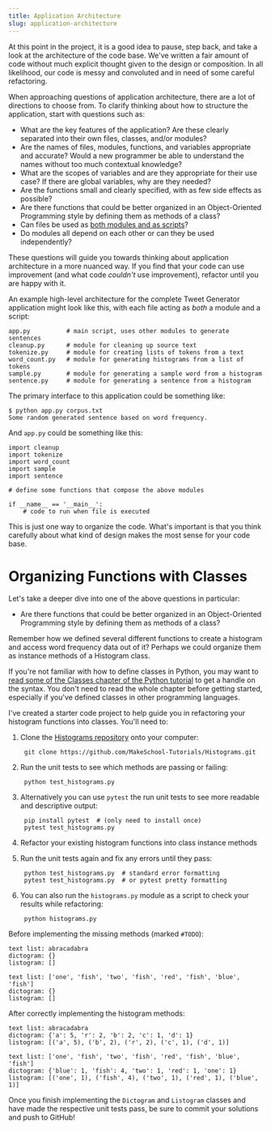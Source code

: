 ```yaml
---
title: Application Architecture
slug: application-architecture
---
```


At this point in the project, it is a good idea to pause, step back, and take a look at the architecture of the code base. We've written a fair amount of code without much explicit thought given to the design or composition. In all likelihood, our code is messy and convoluted and in need of some careful refactoring.

When approaching questions of application architecture, there are a lot of directions to choose from. To clarify thinking about how to structure the application, start with questions such as:

- What are the key features of the application? Are these clearly separated into their own files, classes, and/or modules?
- Are the names of files, modules, functions, and variables appropriate and accurate? Would a new programmer be able to understand the names without too much contextual knowledge?
- What are the scopes of variables and are they appropriate for their use case? If there are global variables, why are they needed?
- Are the functions small and clearly specified, with as few side effects as possible?
- Are there functions that could be better organized in an Object-Oriented Programming style by defining them as methods of a class?
- Can files be used as [both modules and as scripts](https://docs.python.org/2.7/tutorial/modules.html#executing-modules-as-scripts)?
- Do modules all depend on each other or can they be used independently?

These questions will guide you towards thinking about application architecture in a more nuanced way. If you find that your code can use improvement (and what code *couldn't* use improvement), refactor until you are happy with it.

An example high-level architecture for the complete Tweet Generator application might look like this, with each file acting as *both* a module and a script:

	app.py          # main script, uses other modules to generate sentences
	cleanup.py      # module for cleaning up source text
	tokenize.py     # module for creating lists of tokens from a text
	word_count.py   # module for generating histograms from a list of tokens
	sample.py       # module for generating a sample word from a histogram
	sentence.py     # module for generating a sentence from a histogram

The primary interface to this application could be something like:

	$ python app.py corpus.txt
	Some random generated sentence based on word frequency.

And `app.py` could be something like this:

	import cleanup
	import tokenize
	import word_count
	import sample
	import sentence

	# define some functions that compose the above modules

	if __name__ == '__main__':
	    # code to run when file is executed

This is just one way to organize the code. What's important is that you think carefully about what kind of design makes the most sense for your code base.

Organizing Functions with Classes
==

Let's take a deeper dive into one of the above questions in particular:
- Are there functions that could be better organized in an Object-Oriented Programming style by defining them as methods of a class?

Remember how we defined several different functions to create a histogram and access word frequency data out of it? Perhaps we could organize them as instance methods of a Histogram class.

If you're not familiar with how to define classes in Python, you may want to [read some of the Classes chapter of the Python tutorial](https://docs.python.org/2.7/tutorial/classes.html) to get a handle on the syntax. You don't need to read the whole chapter before getting started, especially if you've defined classes in other programming languages.

I've created a starter code project to help guide you in refactoring your histogram functions into classes. You'll need to:

1. Clone the [Histograms repository](https://github.com/MakeSchool-Tutorials/Histograms) onto your computer:

		git clone https://github.com/MakeSchool-Tutorials/Histograms.git

2. Run the unit tests to see which methods are passing or failing:

		python test_histograms.py

3. Alternatively you can use `pytest` the run unit tests to see more readable and descriptive output:

		pip install pytest  # (only need to install once)
		pytest test_histograms.py

4. Refactor your existing histogram functions into class instance methods

4. Run the unit tests again and fix any errors until they pass:

		python test_histograms.py  # standard error formatting
		pytest test_histograms.py  # or pytest pretty formatting

5. You can also run the `histograms.py` module as a script to check your results while refactoring:

		python histograms.py

Before implementing the missing methods (marked `#TODO`):

	text list: abracadabra
	dictogram: {}
	listogram: []

	text list: ['one', 'fish', 'two', 'fish', 'red', 'fish', 'blue', 'fish']
	dictogram: {}
	listogram: []

After correctly implementing the histogram methods:

	text list: abracadabra
	dictogram: {'a': 5, 'r': 2, 'b': 2, 'c': 1, 'd': 1}
	listogram: [('a', 5), ('b', 2), ('r', 2), ('c', 1), ('d', 1)]

	text list: ['one', 'fish', 'two', 'fish', 'red', 'fish', 'blue', 'fish']
	dictogram: {'blue': 1, 'fish': 4, 'two': 1, 'red': 1, 'one': 1}
	listogram: [('one', 1), ('fish', 4), ('two', 1), ('red', 1), ('blue', 1)]

Once you finish implementing the `Dictogram` and `Listogram` classes and have made the respective unit tests pass, be sure to commit your solutions and push to GitHub!
